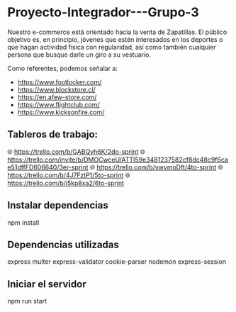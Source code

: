 # Proyecto-Integrador---Grupo-3
Nuestro e-commerce está orientado hacia la venta de Zapatillas. El público objetivo es, en principio, jóvenes que estén interesados en los deportes o que hagan actividad física con regularidad, así como también cualquier persona que busque darle un giro a su vestuario.

Como referentes, podemos señalar a:
- https://www.footlocker.com/
- https://www.blockstore.cl/
- https://en.afew-store.com/
- https://www.flightclub.com/
- https://www.kicksonfire.com/

## Tableros de trabajo:
🌐 https://trello.com/b/GABQyh6K/2do-sprint
🌐 https://trello.com/invite/b/DMOCwceU/ATTI59e3481237582cf8dc48c9f6cae51dffFD606640/3er-sprint
🌐 https://trello.com/b/vwvmoDft/4to-sprint
🌐 https://trello.com/b/4J7FztP1/5to-sprint
🌐 https://trello.com/b/i5kp8xa2/6to-sprint


## Instalar dependencias
npm install

## Dependencias utilizadas
express
multer
express-validator
cookie-parser
nodemon
express-session


## Iniciar el servidor
npm run start
